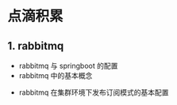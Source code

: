 # 点滴积累

## 1. rabbitmq
   - rabbitmq 与 springboot 的配置
   - rabbitmq 中的基本概念
   + rabbitmq 在集群环境下发布订阅模式的基本配置